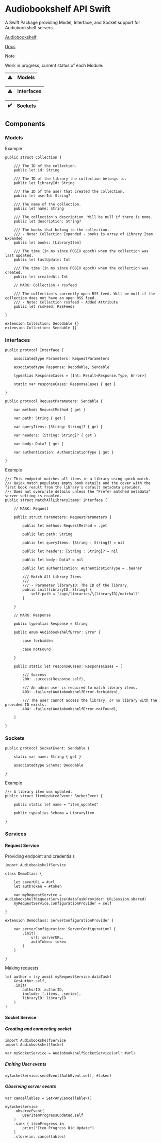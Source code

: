 # Audiobookshelf API Swift
A Swift Package providing Model, Interface, and Socket support for Audiobookshelf servers. 

[Audiobookshelf](https://www.audiobookshelf.org/)

[Docs](https://api.audiobookshelf.org/#introduction)

> [!NOTE]
> Work in progress, current status of each Module:
> 
> | ⚠️ | Models |
> |---------------|:----------------------------------------|
>
> | ⚠️ | Interfaces |
> |---------------|:----------------------------------------|
>
> | ✔️ | Sockets |
> |---------------|:----------------------------------------|

## Components

### Models
Example
```
public struct Collection {
    
    /// The ID of the collection.
    public let id: String
    
    /// The ID of the library the collection belongs to.
    public let libraryId: String
    
    /// The ID of the user that created the collection.
    public let userId: String?
    
    /// The name of the collection.
    public let name: String
    
    /// The collection's description. Will be null if there is none.
    public let description: String?
    
    /// The books that belong to the collection.
    /// - Note: Collection Expanded - books is array of Library Item Expanded
    public let books: [LibraryItem]
    
    /// The time (in ms since POSIX epoch) when the collection was last updated.
    public let lastUpdate: Int
    
    /// The time (in ms since POSIX epoch) when the collection was created.
    public let createdAt: Int
    
    // MARK: Collection + rssfeed
    
    /// The collection's currently open RSS feed. Will be null if the collection does not have an open RSS feed.
    /// - Note: Collection rssfeed - Added Attribute
    public let rssFeed: RSSFeed?
    
}

extension Collection: Decodable {}
extension Collection: Sendable {}

```
### Interfaces
```
public protocol Interface {
    
    associatedtype Parameters: RequestParameters

    associatedtype Response: Decodable, Sendable
    
    typealias ResponseCases = [Int: Result<Response.Type, Error>]
        
    static var responseCases: ResponseCases { get }
        
}

public protocol RequestParameters: Sendable {
        
    var method: RequestMethod { get }
    
    var path: String { get }
    
    var queryItems: [String: String]? { get }
    
    var headers: [String: String]? { get }
    
    var body: Data? { get }

    var authentication: AuthenticationType { get }

}
```
Example
```
/// This endpoint matches all items in a library using quick match.
/// Quick match populates empty book details and the cover with the first book result from the library's default metadata provider.
/// Does not overwrite details unless the "Prefer matched metadata" server setting is enabled.
public struct MatchAllLibraryItems: Interface {
    
    // MARK: Request
    
    public struct Parameters: RequestParameters {
        
        public let method: RequestMethod = .get

        public let path: String
        
        public let queryItems: [String : String]? = nil
        
        public let headers: [String : String]? = nil
        
        public let body: Data? = nil
        
        public let authentication: AuthenticationType = .bearer
        
        /// Match All Library Items
        ///
        /// - Parameter libraryID: The ID of the library.
        public init(libraryID: String) {
            self.path = "/api/libraries/\(libraryID)/matchall"
        }
        
    }
    
    // MARK: Response
    
    public typealias Response = String
    
    public enum AudiobookshelfError: Error {
        
        case forbidden
        
        case notFound
        
    }
        
    public static let responseCases: ResponseCases = [

        /// Success
        200: .success(Response.self),
        
        /// An admin user is required to match library items.
        403: .failure(AudiobookshelfError.forbidden),
        
        /// The user cannot access the library, or no library with the provided ID exists.
        404: .failure(AudiobookshelfError.notFound),
        
    ]
    
}
```
### Sockets
```
public protocol SocketEvent: Sendable {
    
    static var name: String { get }
    
    associatedtype Schema: Decodable
    
}
```
Example
```
/// A library item was updated.
public struct ItemUpdatedEvent: SocketEvent {
    
    public static let name = "item_updated"
    
    public typealias Schema = LibraryItem

}
```
### Services

#### Request Service
Providing endpoint and credentials
```
import AudiobookshelfService

class DemoClass {

    let severURL = #url
    let authToken = #token

    var myRequestService = AudiobookshelfRequestService(dataTaskProvider: URLSession.shared)
    myRequestService.configurationProvider = self

}

extension DemoClass: ServerConfigurationProvider {

    var serverConfiguration: ServerConfiguration? {
        .init(
            url: serverURL,
            authToken: token
        )
    }

}
```
Making requests
```
let author = try await myRequestService.dataTask(
    GetAuthor.self,
    .init(
        authorID: authorID,
        include: [.items, .series],
        libraryID: libraryID
    )
)
```

#### Socket Service
##### Creating and connecting socket

```
import AudiobookshelfService
import AudiobookshelfSocket

var mySocketService = AudiobookshelfSocketService(url: #url)
```
##### Emiting User events
```
mySocketService.sendEvent(AuthEvent.self, #token)
```
##### Observing server events
```
var cancellables = Set<AnyCancellable>()

mySocketService
    .observeEvent(
        UserItemProgressUpdated.self
    )
    .sink { itemProgress in
        print("Item Progress Did Update")
    }
    .store(in: cancellables)
```
